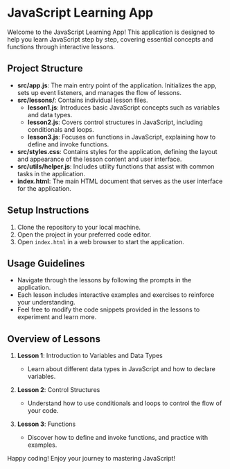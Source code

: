 # JavaScript Learning App

Welcome to the JavaScript Learning App! This application is designed to help you learn JavaScript step by step, covering essential concepts and functions through interactive lessons.

## Project Structure

- **src/app.js**: The main entry point of the application. Initializes the app, sets up event listeners, and manages the flow of lessons.
- **src/lessons/**: Contains individual lesson files.
  - **lesson1.js**: Introduces basic JavaScript concepts such as variables and data types.
  - **lesson2.js**: Covers control structures in JavaScript, including conditionals and loops.
  - **lesson3.js**: Focuses on functions in JavaScript, explaining how to define and invoke functions.
- **src/styles.css**: Contains styles for the application, defining the layout and appearance of the lesson content and user interface.
- **src/utils/helper.js**: Includes utility functions that assist with common tasks in the application.
- **index.html**: The main HTML document that serves as the user interface for the application.

## Setup Instructions

1. Clone the repository to your local machine.
2. Open the project in your preferred code editor.
3. Open `index.html` in a web browser to start the application.

## Usage Guidelines

- Navigate through the lessons by following the prompts in the application.
- Each lesson includes interactive examples and exercises to reinforce your understanding.
- Feel free to modify the code snippets provided in the lessons to experiment and learn more.

## Overview of Lessons

1. **Lesson 1**: Introduction to Variables and Data Types
   - Learn about different data types in JavaScript and how to declare variables.
   
2. **Lesson 2**: Control Structures
   - Understand how to use conditionals and loops to control the flow of your code.
   
3. **Lesson 3**: Functions
   - Discover how to define and invoke functions, and practice with examples.

Happy coding! Enjoy your journey to mastering JavaScript!